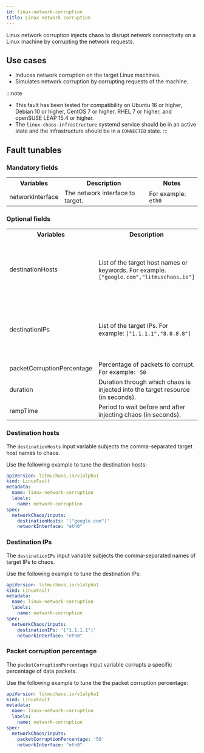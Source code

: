 ```yaml
---
id: linux-network-corruption
title: Linux network corruption
---
```

Linux network corruption injects chaos to disrupt network connectivity on a Linux machine by corrupting the network requests.

## Use cases
- Induces network corruption on the target Linux machines.
- Simulates network corruption by corrupting requests of the machine.

:::note
- This fault has been tested for compatibility on Ubuntu 16 or higher, Debian 10 or higher, CentOS 7 or higher, RHEL 7 or higher, and openSUSE LEAP 15.4 or higher.
- The `linux-chaos-infrastructure` systemd service should be in an active state and the infrastructure should be in a `CONNECTED` state.
:::

## Fault tunables
<h3>Mandatory fields</h3>
<table>
  <tr>
    <th> Variables </th>
    <th> Description </th>
    <th> Notes </th>
  </tr>
  <tr>
    <td> networkInterface </td>
    <td> The network interface to target. </td>
    <td> For example: <code>eth0</code> </td>
  </tr>
</table>
<h3>Optional fields</h3>
<table>
  <tr>
    <th> Variables </th>
    <th> Description </th>
    <th> Notes </th>
  </tr>
  <tr>
    <td> destinationHosts </td>
    <td> List of the target host names or keywords. For example. <code>["google.com","litmuschaos.io"]</code> </td>
    <td> If neither <code>destinationHosts</code> nor <code> destinationIPs</code> is provided, all host names/domains are targeted </td>
  </tr>
  <tr>
    <td> destinationIPs </td>
    <td> List of the target IPs. For example: <code>["1.1.1.1","8.8.8.8"]</code> </td>
    <td> If neither <code>destinationHosts</code> nor <code> destinationIPs</code> is provided, all host names/domains are targeted</td>
  </tr>
  <tr>
    <td> packetCorruptionPercentage </td>
    <td> Percentage of packets to corrupt. For example: <code> 50 </code> </td>
    <td> Default: 100% </td>
  </tr>
  <tr>
    <td> duration </td>
    <td> Duration through which chaos is injected into the target resource (in seconds). </td>
    <td> Default: 30s </td>
  </tr>
  <tr>
    <td> rampTime </td>
    <td> Period to wait before and after injecting chaos (in seconds). </td>
    <td> Default: 0s </td>
  </tr>
</table>

### Destination hosts

The `destinationHosts` input variable subjects the comma-separated target host names to chaos.

Use the following example to tune the destination hosts:

[embedmd]:# (./static/manifests/linux-network-corruption/destination-hosts.yaml yaml)
```yaml
apiVersion: litmuchaos.io/v1alpha1
kind: LinuxFault
metadata:
  name: linux-network-corruption
  labels:
    name: network-corruption
spec:
  networkChaos/inputs:
    destinationHosts: '["google.com"]'
    networkInterface: "eth0"
```

### Destination IPs

The `destinationIPs` input variable subjects the comma-separated names of target IPs to chaos.

Use the following example to tune the destination IPs:

[embedmd]:# (./static/manifests/linux-network-corruption/destination-ips.yaml yaml)
```yaml
apiVersion: litmuchaos.io/v1alpha1
kind: LinuxFault
metadata:
  name: linux-network-corruption
  labels:
    name: network-corruption
spec:
  networkChaos/inputs:
    destinationIPs: '["1.1.1.1"]'
    networkInterface: "eth0"
```

### Packet corruption percentage

The `packetCorruptionPercentage` input variable corrupts a specific percentage of data packets. 

Use the following example to tune the the packet corruption percentage:

[embedmd]:# (./static/manifests/linux-network-corruption/packet-corruption-percentage.yaml yaml)
```yaml
apiVersion: litmuchaos.io/v1alpha1
kind: LinuxFault
metadata:
  name: linux-network-corruption
  labels:
    name: network-corruption
spec:
  networkChaos/inputs:
    packetCorruptionPercentage: '50'
    networkInterface: "eth0"
```
